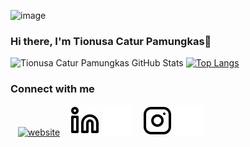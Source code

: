 <!--
**TNCP06/TNCP06** is a ✨ _special_ ✨ repository because its `README.md` (this file) appears on your GitHub profile.

- 🔭 I’m currently working on ...
- 🌱 I’m currently learning ...
- 👯 I’m looking to collaborate on ...
- 🤔 I’m looking for help with ...
- 💬 Ask me about ...
- 📫 How to reach me: ...
- 😄 Pronouns: ...
- ⚡ Fun fact: ...
-->

![image](https://img.freepik.com/premium-vector/programmer-typographic-header-concept-idea-working_277904-13.jpg?w=2000)
### Hi there, I'm Tionusa Catur Pamungkas👋

![Tionusa Catur Pamungkas GitHub Stats](https://github-readme-stats.vercel.app/api?username=TNCP06&layout=compact&show_icons=true&include_all_commits=true)
[![Top Langs](https://github-readme-stats.vercel.app/api/top-langs/?username=TNCP06&layout=compact&show_icons=true&hide_border=false)](https://github.com/TNCP06)

### Connect with me

&nbsp;&nbsp;
[![website](https://github.com/TNCP06/TNCP06/assets/56151642/0267a510-9536-41b4-acf8-f9396eccd404)](https://g.dev/tionusa)
&nbsp;&nbsp;
[![website](https://raw.githubusercontent.com/KevinASaputra/KevinASaputra/6611ffbb80e2b169c6b723a157af91c19e33b090/img/linkedin-light.svg)](https://linkedin.com/in/tncp/#gh-light-mode-only)
[![website](https://raw.githubusercontent.com/KevinASaputra/KevinASaputra/6611ffbb80e2b169c6b723a157af91c19e33b090/img/linkedin-dark.svg)](https://linkedin.com/in/tncp/#gh-dark-mode-only)
&nbsp;&nbsp;
[![website](https://raw.githubusercontent.com/KevinASaputra/KevinASaputra/6611ffbb80e2b169c6b723a157af91c19e33b090/img/instagram-light.svg)](https://instagram.com/tionusacp_#gh-light-mode-only)
[![website](https://raw.githubusercontent.com/KevinASaputra/KevinASaputra/6611ffbb80e2b169c6b723a157af91c19e33b090/img/instagram-dark.svg)](https://instagram.com/tionusacp_#gh-dark-mode-only)

[G.dev]: https://g.dev/tionusa/
[Instagram]: https://www.instagram.com/tionusacp_/
[LinkedIn]: https://www.linkedin.com/in/tncp/
